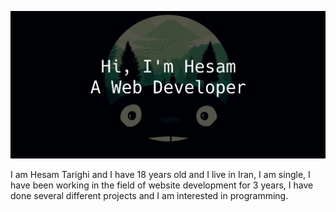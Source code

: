 ![](https://github.com/HesamTarighi/HesamTarighi/blob/main/banner.jpg)

I am Hesam Tarighi and I have 18 years old and I live in Iran, I am single,
I have been working in the field of website development for 3 years,
I have done several different projects and I am interested in programming.
